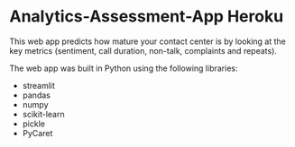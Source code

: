 # Analytics-Assessment-App Heroku

This web app predicts how mature your contact center is by looking at the key metrics (sentiment, call duration, non-talk, complaints and repeats).

The web app was built in Python using the following libraries:
* streamlit
* pandas
* numpy
* scikit-learn
* pickle
* PyCaret
